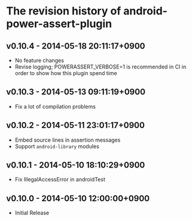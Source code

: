 # The revision history of android-power-assert-plugin


## v0.10.4 - 2014-05-18 20:11:17+0900

* No feature changes
* Revise logging; POWERASSERT_VERBOSE=1 is recommended in CI
  in order to show how this plugin spend time

## v0.10.3 - 2014-05-13 09:11:19+0900

* Fix a lot of compilation problems

## v0.10.2 - 2014-05-11 23:01:17+0900

* Embed source lines in assertion messages
* Support `android-library` modules

## v0.10.1 - 2014-05-10 18:10:29+0900

* Fix IllegalAccessError in androidTest

## v0.10.0 - 2014-05-10 12:00:00+0900

* Initial Release
